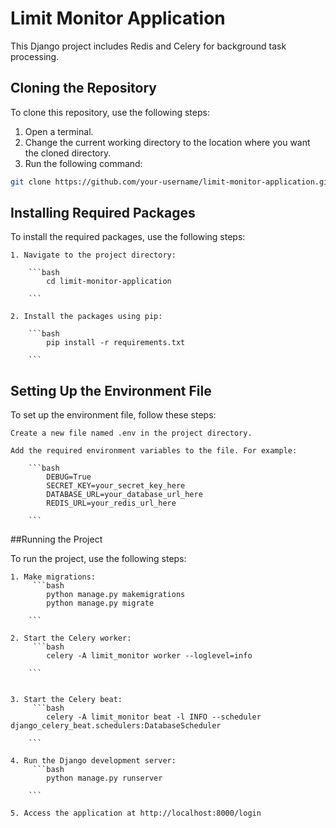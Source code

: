 # Limit Monitor Application

This Django project includes Redis and Celery for background task processing.

## Cloning the Repository

To clone this repository, use the following steps:

1. Open a terminal.
2. Change the current working directory to the location where you want the cloned directory.
3. Run the following command:

```bash
git clone https://github.com/your-username/limit-monitor-application.git

```

## Installing Required Packages

To install the required packages, use the following steps:

    1. Navigate to the project directory:

        ```bash
            cd limit-monitor-application

        ```

    2. Install the packages using pip:

        ```bash
            pip install -r requirements.txt

        ```


## Setting Up the Environment File

To set up the environment file, follow these steps:

    Create a new file named .env in the project directory.

    Add the required environment variables to the file. For example:

        ```bash
            DEBUG=True
            SECRET_KEY=your_secret_key_here
            DATABASE_URL=your_database_url_here
            REDIS_URL=your_redis_url_here

        ```


##Running the Project

To run the project, use the following steps:

    1. Make migrations:
         ```bash
            python manage.py makemigrations
            python manage.py migrate

        ```

    2. Start the Celery worker:
         ```bash
            celery -A limit_monitor worker --loglevel=info

        ```


    3. Start the Celery beat:
         ```bash
            celery -A limit_monitor beat -l INFO --scheduler django_celery_beat.schedulers:DatabaseScheduler

        ```

    4. Run the Django development server:
         ```bash
            python manage.py runserver

        ```

    5. Access the application at http://localhost:8000/login




    
